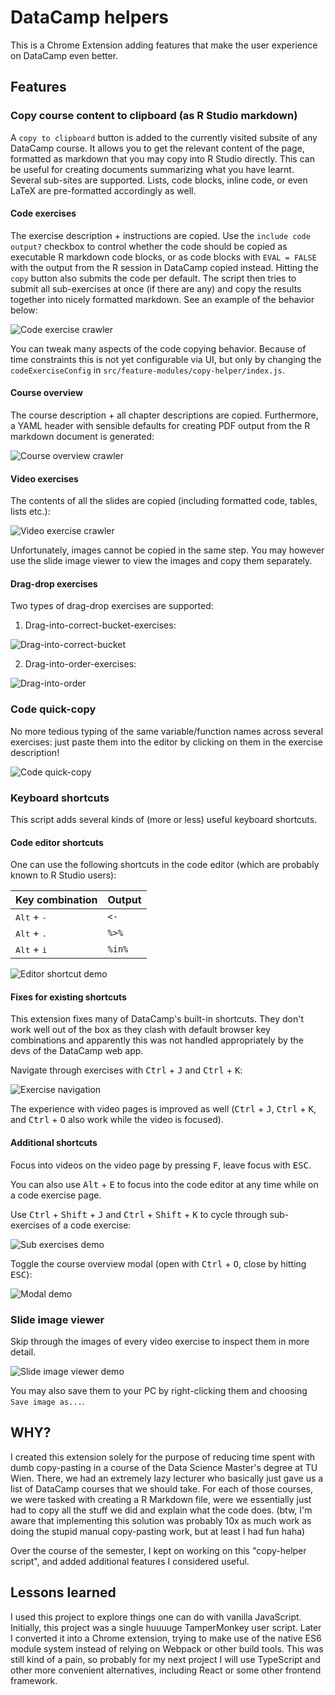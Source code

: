 # DataCamp helpers

This is a Chrome Extension adding features that make the user experience on DataCamp even better.

## Features

### Copy course content to clipboard (as R Studio markdown)

A `copy to clipboard` button is added to the currently visited subsite of any DataCamp course. It allows you to get the relevant content of the page, formatted as markdown that you may copy into R Studio directly. This can be useful for creating documents summarizing what you have learnt. Several sub-sites are supported. Lists, code blocks, inline code, or even LaTeX are pre-formatted accordingly as well.

#### Code exercises

The exercise description + instructions are copied. Use the `include code output?` checkbox to control whether the code should be copied as executable R markdown code blocks, or as code blocks with `EVAL = FALSE` with the output from the R session in DataCamp copied instead. Hitting the `copy` button also submits the code per default. The script then tries to submit all sub-exercises at once (if there are any) and copy the results together into nicely formatted markdown. See an example of the behavior below:

![Code exercise crawler](demo-gifs/exercise-crawler.gif)

You can tweak many aspects of the code copying behavior. Because of time constraints this is not yet configurable via UI, but only by changing the `codeExerciseConfig` in `src/feature-modules/copy-helper/index.js`.

#### Course overview

The course description + all chapter descriptions are copied. Furthermore, a YAML header with sensible defaults for creating PDF output from the R markdown document is generated:

![Course overview crawler](demo-gifs/overview-crawler.gif)

#### Video exercises

The contents of all the slides are copied (including formatted code, tables, lists etc.):

![Video exercise crawler](demo-gifs/slide-crawler.gif)

Unfortunately, images cannot be copied in the same step. You may however use the slide image viewer to view the images and copy them separately.

#### Drag-drop exercises

Two types of drag-drop exercises are supported:

1.  Drag-into-correct-bucket-exercises:

![Drag-into-correct-bucket](demo-gifs/drag-drop-crawler.gif)

2.  Drag-into-order-exercises:

![Drag-into-order](demo-gifs/drag-into-order.gif)

### Code quick-copy

No more tedious typing of the same variable/function names across several exercises: just paste them into the editor by clicking on them in the exercise description!

![Code quick-copy](demo-gifs/code-quick-copy.gif)

### Keyboard shortcuts

This script adds several kinds of (more or less) useful keyboard shortcuts.

#### Code editor shortcuts

One can use the following shortcuts in the code editor (which are probably known to R Studio users):

| **Key combination**           | **Output** |
| ----------------------------- | ---------- |
| <kbd>Alt</kbd> + <kbd>-</kbd> | `<-`       |
| <kbd>Alt</kbd> + <kbd>.</kbd> | `%>%`      |
| <kbd>Alt</kbd> + <kbd>i</kbd> | `%in%`     |

![Editor shortcut demo](demo-gifs/editor-shortcuts.gif)

#### Fixes for existing shortcuts

This extension fixes many of DataCamp's built-in shortcuts. They don't work well out of the box as they clash with default browser key combinations and apparently this was not handled appropriately by the devs of the DataCamp web app.

Navigate through exercises with <kbd>Ctrl</kbd> + <kbd>J</kbd> and <kbd>Ctrl</kbd> + <kbd>K</kbd>:

![Exercise navigation](demo-gifs/exercise-nav.gif)

The experience with video pages is improved as well (<kbd>Ctrl</kbd> + <kbd>J</kbd>, <kbd>Ctrl</kbd> + <kbd>K</kbd>, and <kbd>Ctrl</kbd> + <kbd>O</kbd> also work while the video is focused).

#### Additional shortcuts

Focus into videos on the video page by pressing <kbd>F</kbd>, leave focus with <kbd>ESC</kbd>.

You can also use <kbd>Alt</kbd> + <kbd>E</kbd> to focus into the code editor at any time while on a code exercise page.

Use <kbd>Ctrl</kbd> + <kbd>Shift</kbd> + <kbd>J</kbd> and <kbd>Ctrl</kbd> + <kbd>Shift</kbd> + <kbd>K</kbd> to cycle through sub-exercises of a code exercise:

![Sub exercises demo](demo-gifs/sub-exercises.gif)

Toggle the course overview modal (open with <kbd>Ctrl</kbd> + <kbd>O</kbd>, close by hitting <kbd>ESC</kbd>):

![Modal demo](demo-gifs/modal.gif)

### Slide image viewer

Skip through the images of every video exercise to inspect them in more detail.

![Slide image viewer demo](demo-gifs/slide-image-viewer.gif)

You may also save them to your PC by right-clicking them and choosing `Save image as...`.

## WHY?

I created this extension solely for the purpose of reducing time spent with dumb copy-pasting in a course of the Data Science Master's degree at TU Wien. There, we had an extremely lazy lecturer who basically just gave us a list of DataCamp courses that we should take. For each of those courses, we were tasked with creating a R Markdown file, were we essentially just had to copy all the stuff we did and explain what the code does. (btw, I'm aware that implementing this solution was probably 10x as much work as doing the stupid manual copy-pasting work, but at least I had fun haha)

Over the course of the semester, I kept on working on this "copy-helper script", and added additional features I considered useful.

## Lessons learned

I used this project to explore things one can do with vanilla JavaScript. Initially, this project was a single huuuuge TamperMonkey user script. Later I converted it into a Chrome extension, trying to make use of the native ES6 module system instead of relying on Webpack or other build tools. This was still kind of a pain, so probably for my next project I will use TypeScript and other more convenient alternatives, including React or some other frontend framework.
